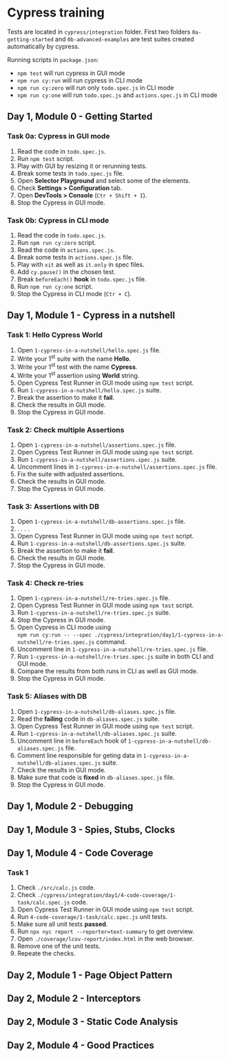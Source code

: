 # Cypress training
Tests are located in `cypress/integration` folder.
First two folders `0a-getting-started` and `0b-advanced-examples` are test suites created automatically by cypress.

Running scripts in `package.json`:
- `npm test` will run cypress in GUI mode
- `npm run cy:run` will run cypress in CLI mode
- `npm run cy:zero` will run only <code>todo.spec.js</code> in CLI mode
- `npm run cy:one` will run <code>todo.spec.js</code> and <code>actions.spec.js</code> in CLI mode

## Day 1, Module 0 - Getting Started
### Task 0a: Cypress in GUI mode
<ol>
<li>Read the code in <code>todo.spec.js</code>.</li>
<li>Run <code>npm test</code> script.</li>
<li>Play with GUI by resizing it or rerunning tests.</li>
<li>Break some tests in <code>todo.spec.js</code> file.</li>
<li>Open <strong>Selector Playground</strong> and select some of the elements.</li>
<li>Check <strong>Settings > Configuration</strong> tab.</li>
<li>Open <strong>DevTools > Console</strong> (<code>Ctr + Shift + I</code>).</li>
<li>Stop the Cypress in GUI mode.</li>
</ol>

### Task 0b: Cypress in CLI mode
<ol>
<li>Read the code in <code>todo.spec.js</code>.</li>
<li>Run <code>npm run cy:zero</code> script.</li>
<li>Read the code in <code>actions.spec.js</code>.</li>
<li>Break some tests in <code>actions.spec.js</code> file.</li>
<li>Play with <code>xit</code> as well as <code>it.only</code> in spec files.</li>
<li>Add <code>cy.pause()</code> in the chosen test.</li>
<li>Break <code>beforeEach()</code> <strong>hook</strong> in <code>todo.spec.js</code> file.</li>
<li>Run <code>npm run cy:one</code> script.</li>
<li>Stop the Cypress in CLI mode (<code>Ctr + C</code>).</li>
</ol>


## Day 1, Module 1 - Cypress in a nutshell
### Task 1: Hello Cypress World
<ol>
<li>Open <code>1-cypress-in-a-nutshell/hello.spec.js</code> file.</li>
<li>Write your 1<sup>st</sup> suite with the name <strong>Hello</strong>.</li>
<li>Write your 1<sup>st</sup> test with the name <strong>Cypress</strong>.</li>
<li>Write your 1<sup>st</sup> assertion using <strong>World</strong> string.</li>
<li>Open Cypress Test Runner in GUI mode using <code>npm test</code> script.</li>
<li>Run <code>1-cypress-in-a-nutshell/hello.spec.js</code> suite.</li>
<li>Break the assertion to make it <strong>fail</strong>.</li>
<li>Check the results in GUI mode.</li>
<li>Stop the Cypress in GUI mode.</li>
</ol>

### Task 2: Check multiple Assertions
<ol>
<li>Open <code>1-cypress-in-a-nutshell/assertions.spec.js</code> file.</li>
<li>Open Cypress Test Runner in GUI mode using <code>npm test</code> script.</li>
<li>Run <code>1-cypress-in-a-nutshell/assertions.spec.js</code> suite.</li>
<li>Uncomment lines in <code>1-cypress-in-a-nutshell/assertions.spec.js</code> file.</li>
<li>Fix the suite with adjusted assertions.</li>
<li>Check the results in GUI mode.</li>
<li>Stop the Cypress in GUI mode.</li>
</ol>

### Task 3: Assertions with DB
<ol>
<li>Open <code>1-cypress-in-a-nutshell/db-assertions.spec.js</code> file.</li>
<li>. . . .</li>
<li>Open Cypress Test Runner in GUI mode using <code>npm test</code> script.</li>
<li>Run <code>1-cypress-in-a-nutshell/db-assertions.spec.js</code> suite.</li>
<li>Break the assertion to make it <strong>fail</strong>.</li>
<li>Check the results in GUI mode.</li>
<li>Stop the Cypress in GUI mode.</li>
</ol>

### Task 4: Check re-tries
<ol>
<li>Open <code>1-cypress-in-a-nutshell/re-tries.spec.js</code> file.</li>
<li>Open Cypress Test Runner in GUI mode using <code>npm test</code> script.</li>
<li>Run <code>1-cypress-in-a-nutshell/re-tries.spec.js</code> suite.</li>
<li>Stop the Cypress in GUI mode.</li>
<li>Open Cypress in CLI mode using<br />
<code>npm run cy:run -- --spec ./cypress/integration/day1/1-cypress-in-a-nutshell/re-tries.spec.js</code> command.</li>
<li>Uncomment line in <code>1-cypress-in-a-nutshell/re-tries.spec.js</code> file.</li>
<li>Run <code>1-cypress-in-a-nutshell/re-tries.spec.js</code> suite in both CLI and GUI mode.</li>
<li>Compare the results from both runs in CLI as well as GUI mode.</li>
<li>Stop the Cypress in GUI mode.</li>
</ol>

### Task 5: Aliases with DB
<ol>
<li>Open <code>1-cypress-in-a-nutshell/db-aliases.spec.js</code> file.</li>
<li>Read the <strong>failing</strong> code in <code>db-aliases.spec.js</code> suite.</li>
<li>Open Cypress Test Runner in GUI mode using <code>npm test</code> script.</li>
<li>Run <code>1-cypress-in-a-nutshell/db-aliases.spec.js</code> suite.</li>
<li>Uncomment line in <code>beforeEach</code> hook of <code>1-cypress-in-a-nutshell/db-aliases.spec.js</code> file.</li>
<li>Comment line responsible for geting data in <code>1-cypress-in-a-nutshell/db-aliases.spec.js</code> suite.</li>
<li>Check the results in GUI mode.</li>
<li>Make sure that code is <strong>fixed</strong> in <code>db-aliases.spec.js</code> file.</li>
<li>Stop the Cypress in GUI mode.</li>
</ol>


## Day 1, Module 2 - Debugging


## Day 1, Module 3 - Spies, Stubs, Clocks


## Day 1, Module 4 - Code Coverage
### Task 1
<ol>
<li>Check <code>./src/calc.js</code> code.</li>
<li>Check <code>./cypress/integration/day1/4-code-coverage/1-task/calc.spec.js</code> code.</li>
<li>Open Cypress Test Runner in GUI mode using <code>npm test</code> script.</li>
<li>Run <code>4-code-coverage/1-task/calc.spec.js</code> unit tests.</li>
<li>Make sure all unit tests <strong>passed</strong>.</li>
<li>Run <code>npx nyc report --reporter=text-summary</code> to get overview.</li>
<li>Open <code>./coverage/lcov-report/index.html</code> in the web browser.</li>
<li>Remove one of the unit tests.</li>
<li>Repeate the checks.</li>
</ol>


## Day 2, Module 1 - Page Object Pattern


## Day 2, Module 2 - Interceptors


## Day 2, Module 3 - Static Code Analysis


## Day 2, Module 4 - Good Practices
